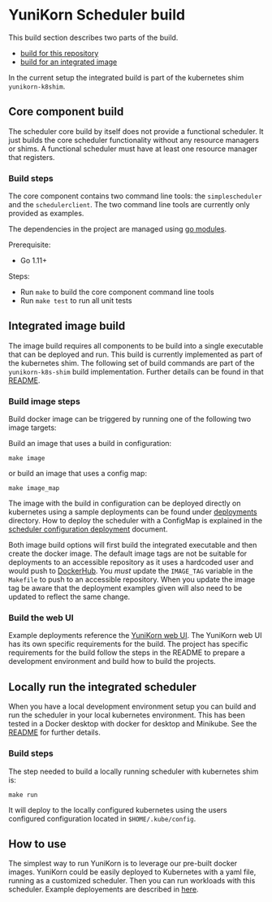 # YuniKorn Scheduler build

This build section describes two parts of the build.
- [build for this repository](#Core-component-build)
- [build for an integrated image](#integrated-scheduler-image)

In the current setup the integrated build is part of the kubernetes shim `yunikorn-k8shim`.

## Core component build

The scheduler core build by itself does not provide a functional scheduler. 
It just builds the core scheduler functionality without any resource managers or shims.
A functional scheduler must have at least one resource manager that registers.

### Build steps

The core component contains two command line tools: the `simplescheduler` and the `schedulerclient`.
The two command line tools are currently only provided as examples.

[//]: # (TODO need to fix the tools to do something)

The dependencies in the project are managed using [go modules](https://blog.golang.org/using-go-modules).   

Prerequisite:
- Go 1.11+

Steps:
- Run `make` to build the core component command line tools 
- Run `make test` to run all unit tests

## Integrated image build

The image build requires all components to be build into a single executable that can be deployed and run.
This build is currently implemented as part of the kubernetes shim. The following set of build commands are part of the `yunikorn-k8s-shim` build implementation.
Further details can be found in that [README](https://github.com/cloudera/yunikorn-k8shim).

### Build image steps

Build docker image can be triggered by running one of the following two image targets:

Build an image that uses a build in configuration:
```
make image
```
or build an image that uses a config map:
```
make image_map
```

The image with the build in configuration can be deployed directly on kubernetes using a sample deployments can be found under [deployments](https://github.com/cloudera/yunikorn-k8shim/tree/master/deployments/scheduler) directory.
How to deploy the scheduler with a ConfigMap is explained in the [scheduler configuration deployment](https://github.com/cloudera/yunikorn-k8shim/blob/master/docs/configure-scheduler.md) document.

Both image build options will first build the integrated executable and then create the docker image.
The default image tags are not be suitable for deployments to an accessible repository as it uses a hardcoded user and would push to [DockerHub](https://hub.docker.com/r/yunikorn/yunikorn-scheduler-k8s).
You *must* update the `IMAGE_TAG` variable in the `Makefile` to push to an accessible repository.
When you update the image tag be aware that the deployment examples given will also need to be updated to reflect the same change.

### Build the web UI

Example deployments reference the [YuniKorn web UI](https://github.com/cloudera/yunikorn-web). 
The YuniKorn web UI has its own specific requirements for the build. The project has specific requirements for the build follow the steps in the README to prepare a development environment and build how to build the projects. 

## Locally run the integrated scheduler

When you have a local development environment setup you can build and run the scheduler in your local kubernetes environment.
This has been tested in a Docker desktop with docker for desktop and Minikube. See the [README](https://github.com/cloudera/yunikorn-k8shim) for further details.

### Build steps

The step needed to build a locally running scheduler with kubernetes shim is: 
```
make run
```
It will deploy to the locally configured kubernetes using the users configured configuration located in `$HOME/.kube/config`.

## How to use 

The simplest way to run YuniKorn is to leverage our pre-built docker images.
YuniKorn could be easily deployed to Kubernetes with a yaml file, running as a customized scheduler.
Then you can run workloads with this scheduler. Example deployements are described in [here](user-guide.md).
